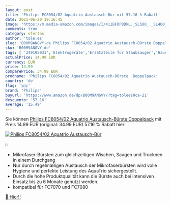 ```yaml
---
layout: post
title: 'Philips FC8054/02 Aquatrio Austausch-Bür mit 57.16 % Rabatt'
date: 2021-06-20 19:16:45
image: 'https://m.media-amazon.com/images/I/411BFDP8DkL._SL500_._SL400_.jpg'
comments: true
category: ofertas
author: 'tole.es'
slug: 'B00M9ANGVY-de Philips FC8054/02 Aquatrio Austausch-Bürste Doppelpack'
sku: 'B00M9ANGVY-de'
tags: [ '249195031','Elektrogeräte','Ersatzteile für Staubsauger','Haushalt','Haushaltsreiniger & Staubsauger','Küche, Haushalt & Wohnen','Produkte','Staubsauger','Staubsaugerbürsten','Zubehör für Staubsauger','philips', ]
actualPrice: 14.99 EUR
currency: EUR
price: 14.99
comparePrice: 34.99 EUR
prodname: 'Philips FC8054/02 Aquatrio Austausch-Bürste  Doppelpack'
country: 'de'
flag: '🇩🇪'
brand: 'Philips'
buyurl: 'https://www.amazon.de/dp/B00M9ANGVY/?tag=tolees0ca-21'
descuento: '57.16'
average: '15.49'
---
```


Sie können [Philips FC8054/02 Aquatrio Austausch-Bürste  Doppelpack](https://www.amazon.de/dp/B00M9ANGVY/?tag=tolees0ca-21) mit Preis 14.99 EUR (original: 34.99 EUR) 57.16 % Rabatt hier:

[![Philips FC8054/02 Aquatrio Austausch-Bür](https://m.media-amazon.com/images/I/411BFDP8DkL._SL500_._SL400_.jpg)](https://www.amazon.de/dp/B00M9ANGVY/?tag=tolees0ca-21)

ℹ️:

- Mikrofaser-Bürsten zum gleichzeitigen Wischen, Saugen und Trocknen in einem Durchgang
- Nur durch regelmäßigen Austausch der Mikrofaserbürsten wird volle Hygiene und perfekte Leistung des AquaTrio sichergestellt.
- Durch die hohe Produktqualität kann die Bürste auch bei intensiven Einsatz bis zu 6 Monate genutzt werden.
- kompatibel für FC7070 und FC7080

[🛒 Hier!!](https://www.amazon.de/dp/B00M9ANGVY/?tag=tolees0ca-21)
